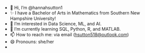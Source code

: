 - 👋 Hi, I’m @hannahsutton1
- ✨ I have a Bachelor of Arts in Mathematics from Southern New Hampshire University!
- 👀 I’m interested in Data Science, ML, and AI. 
- 🌱 I’m currently learning SQL, Python, R, and MATLAB.
- 📫 How to reach me: via email (hsutton518@outlook.com) 
- 😄 Pronouns: she/her
- 

<!---
hannahsutton1/hannahsutton1 is a ✨ special ✨ repository because its `README.md` (this file) appears on your GitHub profile.
You can click the Preview link to take a look at your changes.
--->

